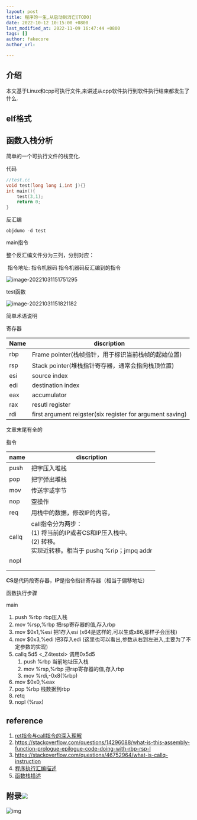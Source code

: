 ```yaml
---
layout: post
title: 程序的一生,从启动到消亡[TODO]
date: 2022-10-12 10:15:00 +0800
last_modified_at: 2022-11-09 16:47:44 +0800
tags: []
author: fakecore
author_url: 

---
```


## 介绍

本文基于Linux和cpp可执行文件,来讲述从cpp软件执行到软件执行结束都发生了什么.

## elf格式





## 函数入栈分析

简单的一个可执行文件的栈变化.

代码

```c++
//test.cc
void test(long long i,int j){}
int main(){
	test(3,1);
	return 0;
}
```

反汇编

```
objdumo -d test
```

main指令

整个反汇编文件分为三列，分别对应：

​       指令地址:         指令机器码	     														指令机器码反汇编到的指令

![image-20221031151751295](/Users/dylan/fakecore.github.io/assets/image-20221031151751295.png)

test函数

![image-20221031151821182](/Users/dylan/fakecore.github.io/assets/image-20221031151821182.png)

简单术语说明

寄存器

| Name | discription                                               |
| ---- | --------------------------------------------------------- |
| rbp  | Frame pointer(栈帧指针，用于标识当前栈帧的起始位置)       |
| rsp  | Stack pointer(堆栈指针寄存器，通常会指向栈顶位置)         |
| esi  | source index                                              |
| edi  | destination index                                         |
| eax  | accumulator                                               |
| rax  | resutl register                                           |
| rdi  | first argument reigster(six register for argument saving) |

文章末尾有全的

指令

| name  | discription                                                  |
| ----- | ------------------------------------------------------------ |
| push  | 把字压入堆栈                                                 |
| pop   | 把字弹出堆栈                                                 |
| mov   | 传送字或字节                                                 |
| nop   | 空操作                                                       |
| req   | 用栈中的数据，修改IP的内容，                                 |
| callq | call指令分为两步：<br />(1) 将当前的IP或者CS和IP压入栈中。<br />(2) 转移。<br />实现近转移。相当于 pushq %rip；jmpq addr |
| nopl  |                                                              |
|       |                                                              |
|       |                                                              |

**CS**是代码段寄存器，**IP**是指令指针寄存器（相当于偏移地址）

函数执行步骤

main

1. push %rbp rbp压入栈
2. mov %rsp,%rbp 把rsp寄存器的值,存入rbp
3. mov    $0x1,%esi 把1存入esi (x64是这样的,可以生成x86,那样子会压栈)
4. mov    $0x3,%edi 把3存入edi (这里也可以看出,参数从右到左进入,主要为了不定参数的实现)
5. callq  5d5 <_Z4testxi> 调用0x5d5
   1. push %rbp 当前地址压入栈
    2. mov %rsp,%rbp 把rsp寄存器的值,存入rbp
    3. mov    %rdi,-0x8(%rbp) 
6. mov    $0x0,%eax
7. pop    %rbp 栈数据到rbp
8. retq
9. nopl   (%rax)











## reference

1. [ret指令与call指令的深入理解](https://rj45mp.github.io/ret%E6%8C%87%E4%BB%A4%E4%B8%8Ecall%E6%8C%87%E4%BB%A4%E7%9A%84%E6%B7%B1%E5%85%A5%E7%90%86%E8%A7%A3/)
2. https://stackoverflow.com/questions/14296088/what-is-this-assembly-function-prologue-epilogue-code-doing-with-rbp-rsp-l
3. https://stackoverflow.com/questions/46752964/what-is-callq-instruction
4. [程序执行汇编描述](https://segmentfault.com/a/1190000016661251)
5. [函数栈描述](https://z.itpub.net/article/detail/50503CAA1CDDA808A925D5758BD1B0A4)

## 附录![](https://pic2.zhimg.com/80/v2-bd5a0aa1625c4445ba33e506b91dba29_1440w.webp)





![img](https://pic1.zhimg.com/80/v2-8f2a02c38a3b53ce857b87ed01272b80_1440w.webp)



